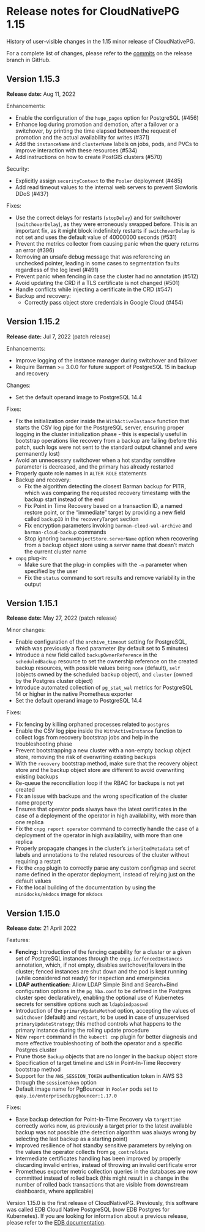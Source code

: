 # Release notes for CloudNativePG 1.15

History of user-visible changes in the 1.15 minor release of CloudNativePG.

For a complete list of changes, please refer to the
[commits](https://github.com/cloudnative-pg/cloudnative-pg/commits/release-1.15)
on the release branch in GitHub.


##  Version 1.15.3

**Release date:** Aug 11, 2022

Enhancements:

- Enable the configuration of the `huge_pages` option for PostgreSQL (#456)
- Enhance log during promotion and demotion, after a failover or a switchover,
  by printing the time elapsed between the request of promotion and the actual
  availability for writes (#371)
- Add the `instanceName` and `clusterName` labels on jobs, pods, and PVCs to
  improve interaction with these resources (#534)
- Add instructions on how to create PostGIS clusters (#570)

Security:

- Explicitly assign `securityContext` to the `Pooler` deployment (#485)
- Add read timeout values to the internal web servers to prevent Slowloris DDoS (#437)

Fixes:

- Use the correct delays for restarts (`stopDelay`) and for switchover
  (`switchoverDelay`), as they were erroneously swapped before. This is an
  important fix, as it might block indefinitely restarts if `switchoverDelay` is
  not set and uses the default value of 40000000 seconds (#531)
- Prevent the metrics collector from causing panic when the query returns an
  error (#396)
- Removing an unsafe debug message that was referencing an unchecked pointer,
  leading in some cases to segmentation faults regardless of the log level (#491)
- Prevent panic when fencing in case the cluster had no annotation (#512)
- Avoid updating the CRD if a TLS certificate is not changed (#501)
- Handle conflicts while injecting a certificate in the CRD (#547)
- Backup and recovery:
    - Correctly pass object store credentials in Google Cloud (#454)

##  Version 1.15.2

**Release date:** Jul 7, 2022 (patch release)

Enhancements:

- Improve logging of the instance manager during switchover and failover
- Require Barman >= 3.0.0 for future support of PostgreSQL 15 in backup
  and recovery

Changes:

- Set the default operand image to PostgreSQL 14.4

Fixes:

- Fix the initialization order inside the `WithActiveInstance` function that
  starts the CSV log pipe for the PostgreSQL server, ensuring proper logging in
  the cluster initialization phase - this is especially useful in bootstrap
  operations like recovery from a backup are failing (before this patch, such
  logs were not sent to the standard output channel and were permanently lost)
- Avoid an unnecessary switchover when a hot standby sensitive parameter is
  decreased, and the primary has already restarted
- Properly quote role names in `ALTER ROLE` statements
- Backup and recovery:
    - Fix the algorithm detecting the closest Barman backup for PITR, which was
      comparing the requested recovery timestamp with the backup start instead
      of the end
    - Fix Point in Time Recovery based on a transaction ID, a named restore
      point, or the “immediate” target by providing a new field called
      `backupID` in the `recoveryTarget` section
    - Fix encryption parameters invoking `barman-cloud-wal-archive` and
      `barman-cloud-backup` commands
    - Stop ignoring `barmanObjectStore.serverName` option when recovering from
      a backup object store using a server name that doesn’t match the current
      cluster name
- `cnpg` plug-in:
    - Make sure that the plug-in complies with the `-n` parameter when
      specified by the user
    - Fix the `status` command to sort results and remove variability in the
      output

##  Version 1.15.1

**Release date:** May 27, 2022 (patch release)

Minor changes:

- Enable configuration of the `archive_timeout` setting for PostgreSQL, which
  was previously a fixed parameter (by default set to 5 minutes)
- Introduce a new field called `backupOwnerReference` in the `scheduledBackup`
  resource to set the ownership reference on the created backup resources, with
  possible values being `none` (default), `self` (objects owned by the scheduled
  backup object), and `cluster` (owned by the Postgres cluster object)
- Introduce automated collection of `pg_stat_wal` metrics for PostgreSQL 14 or
  higher in the native Prometheus exporter
- Set the default operand image to PostgreSQL 14.4

Fixes:

- Fix fencing by killing orphaned processes related to `postgres`
- Enable the CSV log pipe inside the `WithActiveInstance` function to collect
  logs from recovery bootstrap jobs and help in the troubleshooting phase
- Prevent bootstrapping a new cluster with a non-empty backup object store,
  removing the risk of overwriting existing backups
- With the `recovery` bootstrap method, make sure that the recovery object
  store and the backup object store are different to avoid overwriting existing
  backups
- Re-queue the reconciliation loop if the RBAC for backups is not yet created
- Fix an issue with backups and the wrong specification of the cluster name
  property
- Ensures that operator pods always have the latest certificates in the case of
  a deployment of the operator in high availability, with more than one replica
- Fix the `cnpg report operator` command to correctly handle the case of a
  deployment of the operator in high availability, with more than one replica
- Properly propagate changes in the cluster’s `inheritedMetadata` set of labels
  and annotations to the related resources of the cluster without requiring a
  restart
- Fix the `cnpg` plugin to correctly parse any custom configmap and secret name
  defined in the operator deployment, instead of relying just on the default
  values
- Fix the local building of the documentation by using the `minidocks/mkdocs` image
  for `mkdocs`

## Version 1.15.0

**Release date:** 21 April 2022

Features:

- **Fencing:** Introduction of the fencing capability for a cluster or a given
  set of PostgreSQL instances through the `cnpg.io/fencedInstances`
  annotation, which, if not empty, disables switchover/failovers in the cluster;
  fenced instances are shut down and the pod is kept running (while considered
  not ready) for inspection and emergencies
- **LDAP authentication:** Allow LDAP Simple Bind and Search+Bind configuration
  options in the `pg_hba.conf` to be defined in the Postgres cluster spec
  declaratively, enabling the optional use of Kubernetes secrets for sensitive
  options such as `ldapbindpasswd`
- Introduction of the `primaryUpdateMethod` option, accepting the values of
  `switchover` (default) and `restart`, to be used in case of unsupervised
  `primaryUpdateStrategy`; this method controls what happens to the primary
  instance during the rolling update procedure
- New `report` command in the `kubectl cnp` plugin for better diagnosis and
  more effective troubleshooting of both the operator and a specific Postgres
  cluster
- Prune those `Backup` objects that are no longer in the backup object store
- Specification of target timeline and `LSN` in Point-In-Time Recovery
  bootstrap method
- Support for the `AWS_SESSION_TOKEN` authentication token in AWS S3 through
  the `sessionToken` option
- Default image name for PgBouncer in `Pooler` pods set to
  `quay.io/enterprisedb/pgbouncer:1.17.0`

Fixes:

- Base backup detection for Point-In-Time Recovery via `targetTime` correctly
  works now, as previously a target prior to the latest available backup was
  not possible (the detection algorithm was always wrong by selecting the last
  backup as a starting point)
- Improved resilience of hot standby sensitive parameters by relying on the
  values the operator collects from `pg_controldata`
- Intermediate certificates handling has been improved by properly discarding invalid entries,
  instead of throwing an invalid certificate error
- Prometheus exporter metric collection queries in the databases are now
  committed instead of rolled back (this might result in a change in the number
  of rolled back transactions that are visible from downstream dashboards,
  where applicable)

Version 1.15.0 is the first release of CloudNativePG. Previously, this software
was called EDB Cloud Native PostgreSQL (now EDB Postgres for Kubernetes). If you
are looking for information about a previous release, please refer to the
[EDB documentation](https://www.enterprisedb.com/docs/postgres_for_kubernetes/latest/).
